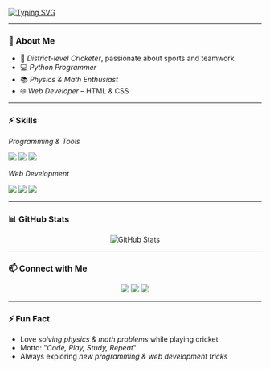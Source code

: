 
[![Typing SVG](https://readme-typing-svg.demolab.com?font=Fira+Code&size=24&pause=1000&color=00F700&center=true&vCenter=true&width=1000&lines=Hi+there+👋,+I'm+Devangshu+Pandey;CSE+Core+Student+@+VIT+Chennai;Python+Programmer+%7C+Web+Developer)](https://git.io/typing-svg)

---

### 🏏 About Me
- 🎯 *District-level Cricketer*, passionate about sports and teamwork  
- 💻 *Python Programmer*  
- 📚 *Physics & Math Enthusiast*  
- 🌐 *Web Developer* – HTML & CSS  

---

### ⚡ Skills

*Programming & Tools*  
<p align="left">
  <img src="https://img.shields.io/badge/Python-3776AB?style=for-the-badge&logo=python&logoColor=white"/> 
  <img src="https://img.shields.io/badge/Algorithms-F7DF1E?style=for-the-badge&logo=algorithm&logoColor=black"/> 
  <img src="https://img.shields.io/badge/Data_Structures-00AABB?style=for-the-badge&logo=google&logoColor=white"/> 
</p>

*Web Development*  
<p align="left">
  <img src="https://img.shields.io/badge/HTML-E34F26?style=for-the-badge&logo=html5&logoColor=white"/>
  <img src="https://img.shields.io/badge/CSS-1572B6?style=for-the-badge&logo=css3&logoColor=white"/>
  <img src="https://img.shields.io/badge/Responsive-4CAF50?style=for-the-badge&logo=figma&logoColor=white"/>
</p>

---

### 📊 GitHub Stats
<p align="center">
  <img src="https://github-readme-stats.vercel.app/api?username=pandeydevangshu12&show_icons=true&theme=tokyonight" alt="GitHub Stats"/>
</p>

---

### 📫 Connect with Me
<p align="center">
  <a href="mailto:devangshupandey84@gmail.com"><img src="https://img.shields.io/badge/Gmail-D14836?style=for-the-badge&logo=gmail&logoColor=white"/></a>
  <a href="https://www.linkedin.com/in/YOUR_LINKEDIN/" target="_blank"><img src="https://img.shields.io/badge/LinkedIn-0077B5?style=for-the-badge&logo=linkedin&logoColor=white"/></a>
  <a href="https://www.instagram.com/pandeydevangshu/" target="_blank"><img src="https://img.shields.io/badge/Instagram-E4405F?style=for-the-badge&logo=instagram&logoColor=white"/></a>
</p>

---

### ⚡ Fun Fact
- Love *solving physics & math problems* while playing cricket  
- Motto: "*Code, Play, Study, Repeat*"  
- Always exploring *new programming & web development tricks*
